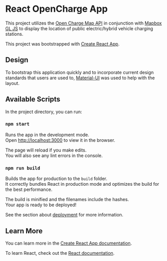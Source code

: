 # React OpenCharge App

This project utilizes the [Open Charge Map API](https://openchargemap.org/site/develop/api) in conjunction with [Mapbox GL JS](https://docs.mapbox.com/mapbox-gl-js/api/) to display the location of public electric/hybrid vehicle charging stations.

This project was bootstrapped with [Create React App](https://github.com/facebook/create-react-app).

## Design

To bootstrap this application quickly and to incorporate current design standards that users are used to, [Material-UI](https://material-ui.com/) was used to help with the layout.

## Available Scripts

In the project directory, you can run:

### `npm start`

Runs the app in the development mode.<br />
Open [http://localhost:3000](http://localhost:3000) to view it in the browser.

The page will reload if you make edits.<br />
You will also see any lint errors in the console.

### `npm run build`

Builds the app for production to the `build` folder.<br />
It correctly bundles React in production mode and optimizes the build for the best performance.

The build is minified and the filenames include the hashes.<br />
Your app is ready to be deployed!

See the section about [deployment](https://facebook.github.io/create-react-app/docs/deployment) for more information.

## Learn More

You can learn more in the [Create React App documentation](https://facebook.github.io/create-react-app/docs/getting-started).

To learn React, check out the [React documentation](https://reactjs.org/).
